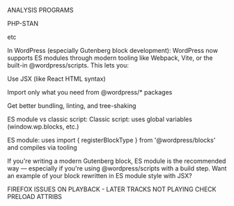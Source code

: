 

ANALYSIS PROGRAMS

PHP-STAN

etc




In WordPress (especially Gutenberg block development):
WordPress now supports ES modules through modern tooling like Webpack, Vite, or the built-in @wordpress/scripts. This lets you:

Use JSX (like React HTML syntax)

Import only what you need from @wordpress/* packages

Get better bundling, linting, and tree-shaking

ES module vs classic script:
Classic script: uses global variables (window.wp.blocks, etc.)

ES module: uses import { registerBlockType } from '@wordpress/blocks' and compiles via tooling

If you're writing a modern Gutenberg block, ES module is the recommended way — especially if you're using @wordpress/scripts with a build step. Want an example of your block rewritten in ES module style with JSX?




FIREFOX ISSUES ON PLAYBACK - LATER TRACKS NOT PLAYING
CHECK PRELOAD ATTRIBS

<audio preload="metadata">  <!-- Firefox might interpret this aggressively -->
<audio preload="none">      <!-- Better for limiting preload -->

